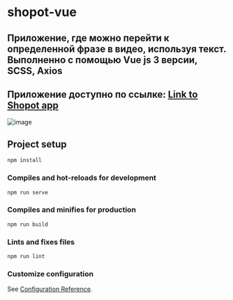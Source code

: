 # shopot-vue
## Приложение, где можно перейти к определенной фразе в видео, используя текст. Выполненно с помощью Vue js 3 версии, SCSS, Axios

## Приложение доступно по ссылке: [Link to Shopot app](https://nuxt-mark-music-app.web.app/)

![image](https://github.com/Markelas/shopot-vue/assets/95120171/80edab4c-84e2-4bd4-9cd9-201fc51bf8bf)


## Project setup
```
npm install
```

### Compiles and hot-reloads for development
```
npm run serve
```

### Compiles and minifies for production
```
npm run build
```

### Lints and fixes files
```
npm run lint
```

### Customize configuration
See [Configuration Reference](https://cli.vuejs.org/config/).
